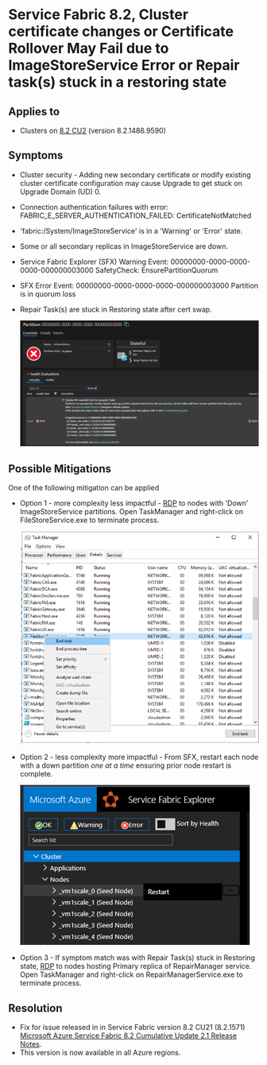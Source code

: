 # Service Fabric 8.2, Cluster certificate changes or Certificate Rollover May Fail due to ImageStoreService Error or Repair task(s) stuck in a restoring state

## Applies to 
- Clusters on [8.2 CU2](https://github.com/microsoft/service-fabric/blob/master/release_notes/Service_Fabric_ReleaseNotes_82CU2.md) (version 8.2.1486.9590)

## Symptoms

- Cluster security - Adding new secondary certificate or modify existing cluster certificate configuration may cause Upgrade to get stuck on Upgrade Domain (UD) 0.
- Connection authentication failures with error: FABRIC_E_SERVER_AUTHENTICATION_FAILED: CertificateNotMatched 
- 'fabric:/System/ImageStoreService' is in a 'Warning' or 'Error' state.
- Some or all secondary replicas in ImageStoreService are down.
- Service Fabric Explorer (SFX) Warning Event: 00000000-0000-0000-0000-000000003000 SafetyCheck: EnsurePartitionQuorum
- SFX Error Event: 00000000-0000-0000-0000-000000003000 Partition is in quorum loss  
- Repair Task(s) are stuck in Restoring state after cert swap.

  ![](../media/sfx-imagestore-quorum-loss.png)

## Possible Mitigations

One of the following mitigation can be applied

- Option 1 - more complexity less impactful - [RDP](https://docs.microsoft.com/azure/service-fabric/service-fabric-cluster-remote-connect-to-azure-cluster-node) to nodes with 'Down' ImageStoreService partitions. Open TaskManager and right-click on FileStoreService.exe to terminate process.  

    ![](../media/task-manager-filestoreservice-terminate.png)
- Option 2 - less complexity more impactful - From SFX, restart each node with a down partition *one at a time* ensuring prior node restart is complete.  

    ![](../media/sfx-node-restart.png)

- Option 3 - If symptom match was with Repair Task(s) stuck in Restoring state, [RDP](https://docs.microsoft.com/azure/service-fabric/service-fabric-cluster-remote-connect-to-azure-cluster-node) to nodes hosting Primary replica of RepairManager service. Open TaskManager and right-click on RepairManagerService.exe to terminate process.  

## Resolution

- Fix for issue released in in Service Fabric version 8.2 CU21 (8.2.1571) [Microsoft Azure Service Fabric 8.2 Cumulative Update 2.1 Release Notes](https://github.com/microsoft/service-fabric/blob/master/release_notes/Service_Fabric_ReleaseNotes_82CU21.md).
- This version is now available in all Azure regions.
